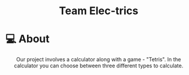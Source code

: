 <h1 align = "center">Team Elec-trics</h1>

# 💻 About

<p align = "center">Our project involves a calculator along with a game - "Tetris". In the calculator you can choose between three different types to calculate.</p>
